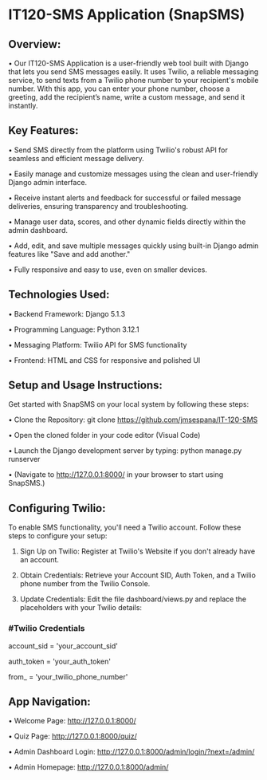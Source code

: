 # IT120-SMS Application (SnapSMS)

## Overview:
• Our IT120-SMS Application is a user-friendly web tool built with Django that lets you send SMS messages easily. It uses Twilio, a reliable messaging service, to send texts from a Twilio phone number to your recipient's mobile number. With this app, you can enter your phone number, choose a greeting, add the recipient’s name, write a custom message, and send it instantly.

## Key Features:
• Send SMS directly from the platform using Twilio's robust API for seamless and efficient message delivery.

• Easily manage and customize messages using the clean and user-friendly Django admin interface.

• Receive instant alerts and feedback for successful or failed message deliveries, ensuring transparency and troubleshooting.

• Manage user data, scores, and other dynamic fields directly within the admin dashboard.

• Add, edit, and save multiple messages quickly using built-in Django admin features like "Save and add another."

• Fully responsive and easy to use, even on smaller devices.

## Technologies Used:
• Backend Framework: Django 5.1.3

• Programming Language: Python 3.12.1

• Messaging Platform: Twilio API for SMS functionality

• Frontend: HTML and CSS for responsive and polished UI

## Setup and Usage Instructions:
Get started with SnapSMS on your local system by following these steps:

• Clone the Repository: git clone https://github.com/jmsespana/IT-120-SMS

• Open the cloned folder in your code editor (Visual Code)

• Launch the Django development server by typing: python manage.py runserver

• (Navigate to http://127.0.0.1:8000/ in your browser to start using SnapSMS.)

## Configuring Twilio:
To enable SMS functionality, you'll need a Twilio account. Follow these steps to configure your setup:

1. Sign Up on Twilio: Register at Twilio's Website if you don't already have an account.

2. Obtain Credentials: Retrieve your Account SID, Auth Token, and a Twilio phone number from the Twilio Console.

3. Update Credentials: Edit the file dashboard/views.py and replace the placeholders with your Twilio details:

### #Twilio Credentials
account_sid = 'your_account_sid'

auth_token = 'your_auth_token'

from_ = 'your_twilio_phone_number'

## App Navigation:
• Welcome Page: http://127.0.0.1:8000/

• Quiz Page: http://127.0.0.1:8000/quiz/

• Admin Dashboard Login: http://127.0.0.1:8000/admin/login/?next=/admin/

• Admin Homepage: http://127.0.0.1:8000/admin/
